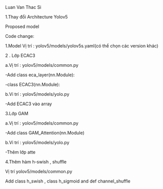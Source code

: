 Luan Van Thac Si
<space><space>

1.Thay đổi Architecture Yolov5
<space><space>

Proposed model
 <space><space>
 
Code change:
<space><space>

1.Model
<space><space>
Vị trí : yolov5/models/yolov5s.yaml(có thể chọn các version khác)
<space><space>
 

2 . Lớp ECAC3
<space><space>

a.Vị trí : yolov5/models/common.py
<space><space>

-Add class eca_layer(nn.Module):
<space><space>

-class ECAC3(nn.Module):
 <space><space>
 
b.Vi trí : yolov5/models/yolo.py
<space><space>

-Add ECAC3 vào array
<space><space>

3.Lớp GAM 
<space><space>

a.Vị trí : yolov5/models/common.py
<space><space>

-Add class GAM_Attention(nn.Module)
<space><space>

b.Vi trí : yolov5/models/yolo.py
<space><space>

-Thêm lớp atte
<space><space>

4.Thêm hàm h-swish , shuffle
<space><space>

Vị trí yolov5/models/common.py
<space><space>

Add class h_swish , class h_sigmoid and def channel_shuffle
